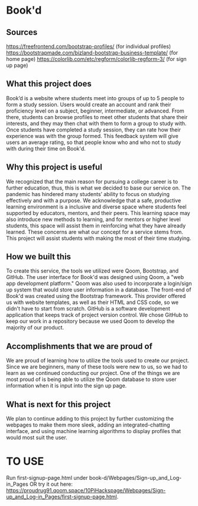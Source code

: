 Book'd
==================
## Sources
https://freefrontend.com/bootstrap-profiles/ (for individual profiles)
https://bootstrapmade.com/bizland-bootstrap-business-template/ (for home page)
https://colorlib.com/etc/regform/colorlib-regform-3/ (for sign up page)

## What this project does
Book’d is a website where students meet into groups of up to 5 people to form a study session. Users would create an account and rank their proficiency level on a subject, beginner, intermediate, or advanced. From there, students can browse profiles to meet other students that share their interests, and they may then chat with them to form a group to study with. Once students have completed a study session, they can rate how their experience was with the group formed. This feedback system will give users an average rating, so that people know who and who not to study with during their time on Book'd.

## Why this project is useful
We recognized that the main reason for pursuing a college career is to further education, thus, this is what we decided to base our service on. The pandemic has hindered many students’ ability to focus on studying effectively and with a purpose. We acknowledge that a safe, productive learning environment is a inclusive and diverse space where students feel supported by educators, mentors, and their peers. This learning space may also introduce new methods to learning, and for mentors or higher level students, this space will assist them in reinforcing what they have already learned. These concerns are what our concept for a service stems from. This project will assist students with making the most of their time studying.

## How we built this 
To create this service, the tools we utilized were Qoom, Bootstrap, and GitHub. The user interface for Book'd was designed using Qoom, a "web app development platform." Qoom was also used to incorporate a login/sign up system that would store user information in a database. The front-end of Book'd was created using the Bootstrap framework. This provider offered us with website templates, as well as their HTML and CSS code, so we didn't have to start from scratch. GitHub is a software development application that keeps track of project version control. We chose GitHub to keep our work in a repository because we used Qoom to develop the majority of our product.

## Accomplishments that we are proud of
We are proud of learning how to utilize the tools used to create our project. Since we are beginners, many of these tools were new to us, so we had to learn as we continued conducting our project. One of the things we are most proud of is being able to utilize the Qoom database to store user information when it is input into the sign up page.

## What is next for this project
We plan to continue adding to this project by further customizing the webpages to make them more sleek, adding an integrated-chatting interface, and using machine learning algorithms to display profiles that would most suit the user.

# TO USE
Run first-signup-page.html under book-d/Webpages/Sign-up_and_Log-in_Pages OR try it out here: https://proudrug91.qoom.space/10PiHackspage/Webpages/Sign-up_and_Log-in_Pages/first-signup-page.html.
